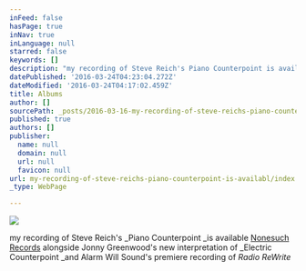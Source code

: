 ```yaml
---
inFeed: false
hasPage: true
inNav: true
inLanguage: null
starred: false
keywords: []
description: "my recording of Steve Reich's Piano Counterpoint is available\_Nonesuch Records alongside Jonny Greenwood's new interpretation of Electric Counterpoint and Alarm Will Sound's premiere recording of\_Radio ReWrite"
datePublished: '2016-03-24T04:23:04.272Z'
dateModified: '2016-03-24T04:17:02.459Z'
title: Albums
author: []
sourcePath: _posts/2016-03-16-my-recording-of-steve-reichs-piano-counterpoint-is-availabl.md
published: true
authors: []
publisher:
  name: null
  domain: null
  url: null
  favicon: null
url: my-recording-of-steve-reichs-piano-counterpoint-is-availabl/index.html
_type: WebPage

---
```

![](https://the-grid-user-content.s3-us-west-2.amazonaws.com/baa9bae2-274a-4a7b-a7fa-6ccb267e625b.jpg)

my recording of Steve Reich's _Piano Counterpoint _is available [Nonesuch Records][0] alongside Jonny Greenwood's new interpretation of _Electric Counterpoint _and Alarm Will Sound's premiere recording of _Radio ReWrite_

[0]: http://www.nonesuch.com/albums/radio-rewrite
